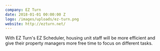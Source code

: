 ```yaml
---
company: EZ Turn
date: 2018-01-01 00:00:00 Z
logo: /images/uploads/ez-turn.png
website: http://ezturn.net/
---
```

With EZ Turn's EZ Scheduler, housing unit staff will be more efficient and give their property managers more free time to focus on different tasks.